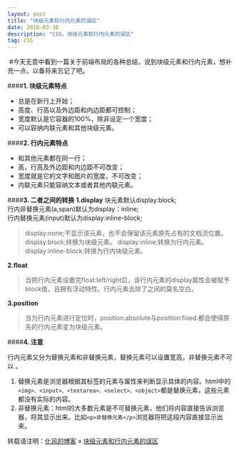 ```yaml
---
layout: post
title: "块级元素和行内元素的误区"
date: 2018-03-30
description: "CSS，块级元素和行内元素的误区"
tag: CSS
---  
```

 ﻿
﻿#今天无意中看到一篇关于前端布局的各种总结，说到块级元素和行内元素，想补充一点，以备将来忘记了吧。

####**1. 块级元素特点**

 - 总是在新行上开始；
 - 高度、行高以及外边距和内边距都可控制；  
 - 宽度默认是它容器的100%，除非设定一个宽度；
 - 可以容纳内联元素和其他块级元素。

####**2. 行内元素特点**

 - 和其他元素都在同一行；
 - 高，行高及外边距和内边距不可改变；
 - 宽度就是它的文字和图片的宽度，不可改变；
 - 内联元素只能容纳文本或者其他内联元素。

####**3. 二者之间的转换**
**1.display**
块元素默认display:block;    
行内非替换元素(a,span)默认为display：inline;   
行内替换元素(input)默认为display:inline-block;

> display:none;不显示该元素，也不会保留该元素原先占有的文档流位置。
> display:block;转换为块级元素。
> display:inline;转换为行内元素。
> display:inline-block;转换为行内块级元素。

**2.float**

> 当把行内元素设置完float:left/right后，该行内元素的display属性会被赋予block值，且拥有浮动特性。行内元素去除了之间的莫名空白。

**3.position**

> 当为行内元素进行定位时，position:absolute与position:fixed.都会使得原先的行内元素变为块级元素。

####**4. 注意**

行内元素又分为替换元素和非替换元素，替换元素可以设置宽高，非替换元素不可以 。
1. 替换元素是浏览器根据其标签的元素与属性来判断显示具体的内容。html中的`<img>、<input>、<textarea>、<select>、<object>`都是替换元素，这些元素都没有实际的内容。
2. 非替换元素：html的大多数元素是不可替换元素，他们将内容直接告诉浏览器，将其显示出来。比如`<p>非替换元素</p>`浏览器将把这段内容直接显示出来。

转载请注明：[化风的博客](http://ChhXin.github.io) » [块级元素和行内元素的误区](/2018/03/块级元素和行内元素的误区/)  
